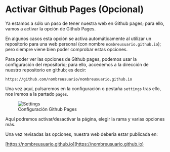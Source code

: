 # Activar Github Pages (Opcional)

Ya estamos a sólo un paso de tener nuestra web en Github pages; para ello, vamos a activar la opción de Github Pages.

En algunos casos esta opción se activa automáticamente al utilizar un repositorio para una web personal (con nombre ```nombreusuario.github.io```); pero siempre viene bien poder comprobar estas opciones.

Para poder ver las opciones de Github pages, podemos usar la configuración del repositorio; para ello, accedemos a la dirección de nuestro repositorio en github; es decir:

```https://github.com/nombreusuario/nombreusuario.github.io```

Una vez aquí, pulsaremos en la configuración o pestaña ```settings``` tras ello, nos iremos a la partado ```pages```.

<figure>
    <img src="../imgs/settings.png" alt="Settings">
    <figcaption>Configuración Github Pages</figcaption>
</figure>

Aquí podremos activar/desactivar la página, elegir la rama y varias opciones más.

Una vez revisadas las opciones, nuestra web debería estar publicada en:

[https://nombreusuario.github.io](https://nombreusuario.github.io)